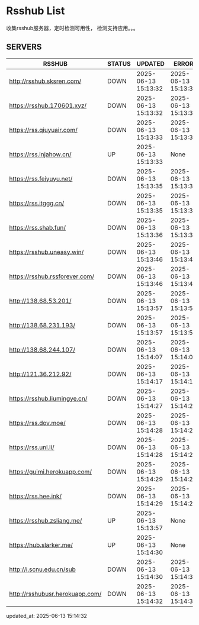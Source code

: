 # Rsshub List

收集rsshub服务器，定时检测可用性， 检测支持应用。。。


## SERVERS

|  RSSHUB   | STATUS  | UPDATED  | ERROR  | TWITTER |  
|  ----  | ----  | ----  | ----  | ---- |  
| http://rsshub.sksren.com/ | DOWN | 2025-06-13 15:13:32 | 2025-06-13 15:13:32 |  
| https://rsshub.170601.xyz/ | DOWN | 2025-06-13 15:13:32 | 2025-06-13 15:13:32 |  
| https://rss.qiuyuair.com/ | DOWN | 2025-06-13 15:13:33 | 2025-06-13 15:13:33 |  
| https://rss.injahow.cn/ | UP | 2025-06-13 15:13:33 | None ||  
| https://rss.feiyuyu.net/ | DOWN | 2025-06-13 15:13:35 | 2025-06-13 15:13:35 |  
| https://rss.itggg.cn/ | DOWN | 2025-06-13 15:13:35 | 2025-06-13 15:13:35 |  
| https://rss.shab.fun/ | DOWN | 2025-06-13 15:13:36 | 2025-06-13 15:13:36 |  
| https://rsshub.uneasy.win/ | DOWN | 2025-06-13 15:13:46 | 2025-06-13 15:13:46 |  
| https://rsshub.rssforever.com/ | DOWN | 2025-06-13 15:13:46 | 2025-06-13 15:13:46 |  
| http://138.68.53.201/ | DOWN | 2025-06-13 15:13:57 | 2025-06-13 15:13:57 |  
| http://138.68.231.193/ | DOWN | 2025-06-13 15:13:57 | 2025-06-13 15:13:57 |  
| http://138.68.244.107/ | DOWN | 2025-06-13 15:14:07 | 2025-06-13 15:14:07 |  
| http://121.36.212.92/ | DOWN | 2025-06-13 15:14:17 | 2025-06-13 15:14:17 |  
| https://rsshub.liumingye.cn/ | DOWN | 2025-06-13 15:14:27 | 2025-06-13 15:14:27 |  
| https://rss.dov.moe/ | DOWN | 2025-06-13 15:14:28 | 2025-06-13 15:14:28 |  
| https://rss.unl.li/ | DOWN | 2025-06-13 15:14:28 | 2025-06-13 15:14:28 |  
| https://guimi.herokuapp.com/ | DOWN | 2025-06-13 15:14:29 | 2025-06-13 15:14:29 |  
| https://rss.hee.ink/ | DOWN | 2025-06-13 15:14:29 | 2025-06-13 15:14:29 |  
| https://rsshub.zsliang.me/ | UP | 2025-06-13 15:13:57 | None |OK|  
| https://hub.slarker.me/ | UP | 2025-06-13 15:14:30 | None ||  
| http://i.scnu.edu.cn/sub | DOWN | 2025-06-13 15:14:30 | 2025-06-13 15:14:30 |  
| http://rsshubusr.herokuapp.com/ | DOWN | 2025-06-13 15:14:32 | 2025-06-13 15:14:32 |  
  

updated_at: 2025-06-13 15:14:32  
